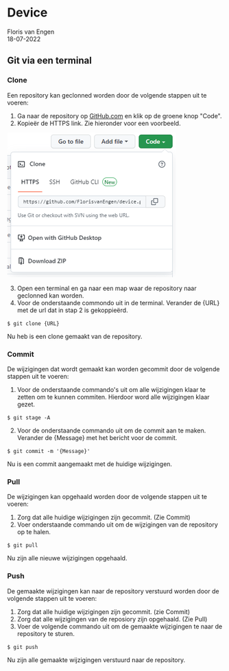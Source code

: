 # Device

Floris van Engen <br/>
18-07-2022

## Git via een terminal
### Clone

Een repository kan geclonned worden door de volgende stappen uit te voeren:

1. Ga naar de repository op [GitHub.com](https://github.com/FlorisvanEngen/device) en klik op de groene knop "Code".
2. Kopieër de HTTPS link. Zie hieronder voor een voorbeeld.

![Clone voorbeeld](/readme/git-clone.PNG)

3. Open een terminal en ga naar een map waar de repository naar geclonned kan worden.
4. Voor de onderstaande commondo uit in de terminal. Verander de {URL} met de url dat in stap 2 is gekoppieërd.

```text
$ git clone {URL}
```

Nu heb is een clone gemaakt van de repository.

### Commit

De wijzigingen dat wordt gemaakt kan worden gecommit door de volgende stappen uit te voeren:

1. Voor de onderstaande commando's uit om alle wijzigingen klaar te zetten om te kunnen commiten. Hierdoor word alle
   wijzigingen klaar gezet.

```text
$ git stage -A
```

2. Voor de onderstaande commando uit om de commit aan te maken. Verander de {Message} met het bericht voor de commit.

```text
$ git commit -m '{Message}'
```

Nu is een commit aangemaakt met de huidige wijzigingen.

### Pull

De wijzigingen kan opgehaald worden door de volgende stappen uit te voeren:

1. Zorg dat alle huidige wijzigingen zijn gecommit. (Zie Commit)
2. Voer onderstaande commando uit om de wijzigingen van de repository op te halen.

```text
$ git pull
```

Nu zijn alle nieuwe wijzigingen opgehaald.

### Push

De gemaakte wijzigingen kan naar de repository verstuurd worden door de volgende stappen uit te voeren:

1. Zorg dat alle huidige wijzigingen zijn gecommit. (zie Commit)
2. Zorg dat alle wijzigingen van de reposiory zijn opgehaald. (Zie Pull)
3. Voer de volgende commando uit om de gemaakte wijzigingen te naar de repository te sturen.

```textmate
$ git push 
```

Nu zijn alle gemaakte wijzigingen verstuurd naar de repository. 
